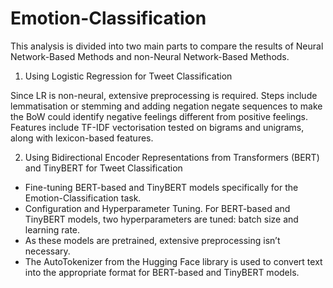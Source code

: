 # Emotion-Classification

This analysis is divided into two main parts to compare the results of Neural Network-Based Methods and non-Neural Network-Based Methods.

1. Using Logistic Regression for Tweet Classification

Since LR is non-neural, extensive preprocessing is required. Steps include lemmatisation or stemming and adding negation negate sequences to make the BoW could identify negative feelings different from positive feelings. Features include TF-IDF vectorisation tested on bigrams and unigrams, along with lexicon-based features.

2. Using Bidirectional Encoder Representations from Transformers (BERT) and TinyBERT for Tweet Classification

- Fine-tuning BERT-based and TinyBERT models specifically for the Emotion-Classification task.
- Configuration and Hyperparameter Tuning. For BERT-based and TinyBERT models, two hyperparameters are tuned: batch size and learning rate.
- As these models are pretrained, extensive preprocessing isn’t necessary.
- The AutoTokenizer from the Hugging Face library is used to convert text into the appropriate format for BERT-based and TinyBERT models.
